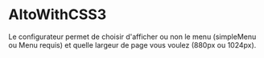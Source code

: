 AltoWithCSS3
============
Le configurateur permet de choisir d'afficher ou non le menu (simpleMenu ou Menu requis) et quelle largeur de page vous voulez (880px ou 1024px).
